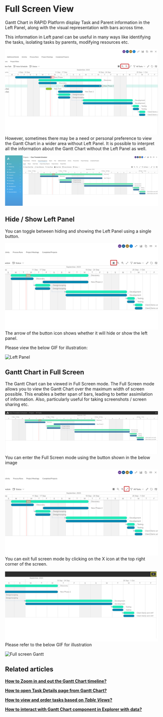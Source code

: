 # Full Screen View

Gantt Chart in RAPID Platform display Task and Parent information in the Left Panel, along with the visual representation with bars across time.

This information in Left panel can be useful in many ways like identifying the tasks, isolating tasks by parents, modifying resources etc.

![Zoom buttons Gantt.png](./downloaded_image_1705285663082.png)However, sometimes there may be a need or personal preference to view the Gantt Chart in a wider area without Left Panel. It is possible to interpret all the information about the Gantt Chart without the Left Panel as well.

![9.png](./downloaded_image_1705285664108.png)

## Hide / Show Left Panel

You can toggle between hiding and showing the Left Panel using a single button.

![Hide left panel Gantt.png](./downloaded_image_1705285665134.png)The arrow of the button icon shows whether it will hide or show the left panel.

Please view the below GIF for illustration:

![Left Panel](vzmtQOo9cM3P7chI-left-panel-480p-230912.gif)

## Gantt Chart in Full Screen

The Gantt Chart can be viewed in Full Screen mode. The Full Screen mode allows you to view the Gantt Chart over the maximum width of screen possible. This enables a better span of bars, leading to better assimilation of information. Also, particularly useful for taking screenshots / screen sharing etc.

![11.png](./downloaded_image_1705285666149.png)You can enter the Full Screen mode using the button shown in the below image

![Full screen button Gantt.png](./downloaded_image_1705285667169.png)You can exit full screen mode by clicking on the X icon at the top right corner of the screen.

![Exit full screen gantt.png](./downloaded_image_1705285668191.png)Please refer to the below GIF for illustration

![Full screen Gantt](full-screen.gif)

## Related articles

[**How to Zoom in and out the Gantt Chart timeline?**](../how-to-zoom-in-out-the-gantt-chart-timeline/how-to-zoom-in-out-the-gantt-chart-timeline.md "How to Zoom in / out the Gantt Chart timeline?")

[**How to open Task Details page from Gantt Chart?**](../how-to-open-task-item-profiles-from-gantt-chart/how-to-open-task-item-profiles-from-gantt-chart.md "How to open task item profiles from Gantt Chart?")

[**How to view and order tasks based on *Table Views*?**](../filtering-and-sorting/filtering-and-sorting.md "How to view and order tasks based on Table views in a Gantt Chart?")

[**How to interact with Gantt Chart component in Explorer with data?**](../1-how-to-interact-with-a-gantt-chart-in-explorer/1-how-to-interact-with-a-gantt-chart-in-explorer.md "How to interact with a Gantt Chart?")